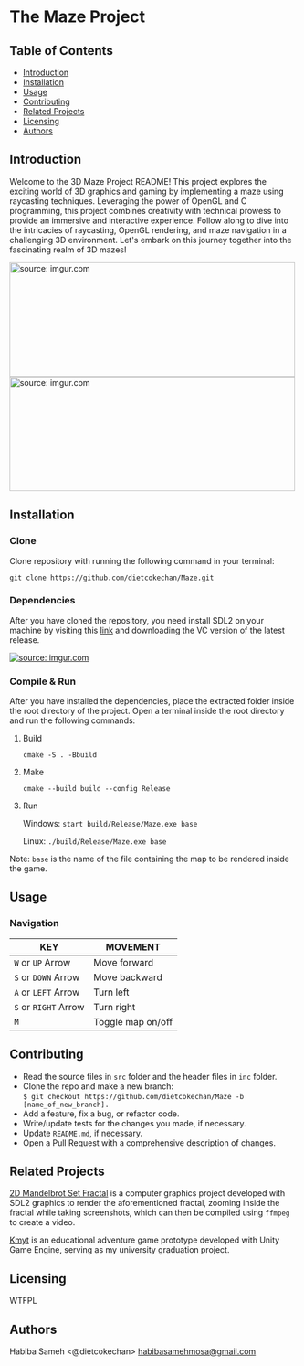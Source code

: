 # The Maze Project

## Table of Contents

- [Introduction](https://github.com/dietcokechan/Maze/edit/main/README.md#introduction)
- [Installation](https://github.com/dietcokechan/Maze/edit/main/README.md#installation)
- [Usage](https://github.com/dietcokechan/Maze/edit/main/README.md#usage)
- [Contributing](https://github.com/dietcokechan/Maze/edit/main/README.md#contributing)
- [Related Projects](https://github.com/dietcokechan/Maze/edit/main/README.md#related-projects)
- [Licensing](https://github.com/dietcokechan/Maze/edit/main/README.md#licensing)
- [Authors](https://github.com/dietcokechan/Maze/edit/main/README.md#authors)

## Introduction

Welcome to the 3D Maze Project README! This project explores the exciting world of 3D graphics and gaming by implementing a maze using raycasting techniques. Leveraging the power of OpenGL and C programming, this project combines creativity with technical prowess to provide an immersive and interactive experience. Follow along to dive into the intricacies of raycasting, OpenGL rendering, and maze navigation in a challenging 3D environment. Let's embark on this journey together into the fascinating realm of 3D mazes!

<a href="https://imgur.com/3aM3UNy"><img src="https://i.imgur.com/3aM3UNy.png" title="source: imgur.com" width="500" height="200" /></a>
<a href="https://imgur.com/VrMi7Qr"><img src="https://i.imgur.com/VrMi7Qr.png" title="source: imgur.com" width="500" height="200" /></a>

## Installation

### Clone

Clone repository with running the following command in your terminal:

`git clone https://github.com/dietcokechan/Maze.git`

### Dependencies

After you have cloned the repository, you need install SDL2 on your machine by visiting this [link](https://github.com/libsdl-org/SDL/releases) and downloading the VC version of the latest release.

<a href="https://imgur.com/RpwwQIl"><img src="https://i.imgur.com/RpwwQIl.png" title="source: imgur.com" /></a>

### Compile & Run

After you have installed the dependencies, place the extracted folder inside the root directory of the project. Open a terminal inside the root directory and run the following commands:

1. Build

    `cmake -S . -Bbuild`

2. Make

    `cmake --build build --config Release`

3. Run

    Windows: `start build/Release/Maze.exe base`

    Linux: `./build/Release/Maze.exe base`

Note: `base` is the name of the file containing the map to be rendered inside the game.

## Usage

### Navigation

| KEY | MOVEMENT |
| --- | --- |
| `W` or `UP` Arrow | Move forward |
| `S` or `DOWN` Arrow | Move backward |
| `A` or `LEFT` Arrow | Turn left |
| `S` or `RIGHT` Arrow | Turn right |
| `M` | Toggle map on/off |

## Contributing

- Read the source files in `src` folder and the header files in `inc` folder.
- Clone the repo and make a new branch: <br>
    `$ git checkout https://github.com/dietcokechan/Maze -b [name_of_new_branch].`
- Add a feature, fix a bug, or refactor code.
- Write/update tests for the changes you made, if necessary.
- Update `README.md`, if necessary.
- Open a Pull Request with a comprehensive description of changes.

## Related Projects

[2D Mandelbrot Set Fractal](https://github.com/dietcokechan/2D-Mandelbrot-Set-Fractal) is a computer graphics project developed with SDL2 graphics to render the aforementioned fractal, zooming inside the fractal while taking screenshots, which can then be compiled using `ffmpeg` to create a video.

[Kmyt](https://github.com/dietcokechan/Kmyt-Prototype) is an educational adventure game prototype developed with Unity Game Engine, serving as my university graduation project.

## Licensing

WTFPL

## Authors

Habiba Sameh <@dietcokechan> <habibasamehmosa@gmail.com>
